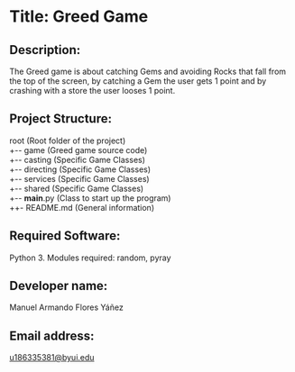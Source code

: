 # Title: Greed Game

## Description: 
The Greed game is about catching Gems and avoiding Rocks that fall from the top of the screen, by catching a Gem the user gets 1 point and by crashing with a store the user looses 1 point.

## Project Structure: 
root                (Root folder of the project)              
+-- game            (Greed game source code)                  
  +-- casting       (Specific Game Classes)                   
  +-- directing     (Specific Game Classes)                   
  +-- services      (Specific Game Classes)                   
  +-- shared        (Specific Game Classes)                   
  +-- __main__.py   (Class to start up the program)           
++- README.md       (General information)                     

## Required Software: 
Python 3. Modules required: random, pyray

## Developer name: 
Manuel Armando Flores Yáñez

## Email address: 
u186335381@byui.edu